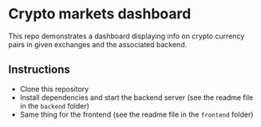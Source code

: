 # Crypto markets dashboard
This repo demonstrates a dashboard displaying info on crypto currency pairs in given exchanges and the associated backend.

## Instructions
- Clone this repository
- Install dependencies and start the backend server (see the readme file in the `backend` folder)
- Same thing for the frontend  (see the readme file in the `frontend` folder)
